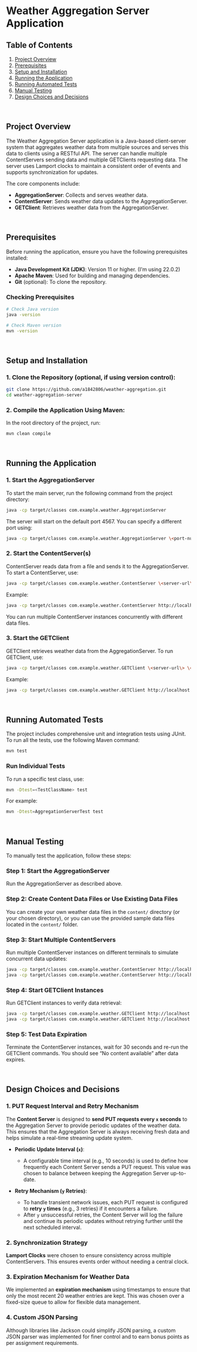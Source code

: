 # Weather Aggregation Server Application

## Table of Contents
1. [Project Overview](#project-overview)
2. [Prerequisites](#prerequisites)
3. [Setup and Installation](#setup-and-installation)
4. [Running the Application](#running-the-application)
5. [Running Automated Tests](#running-automated-tests)
6. [Manual Testing](#manual-testing)
7. [Design Choices and Decisions](#design-choices-and-decisions)
<br>

## Project Overview
The Weather Aggregation Server application is a Java-based client-server system that aggregates weather data from multiple sources and serves this data to clients using a RESTful API. The server can handle multiple ContentServers sending data and multiple GETClients requesting data. The server uses Lamport clocks to maintain a consistent order of events and supports synchronization for updates.

The core components include:
- **AggregationServer**: Collects and serves weather data.
- **ContentServer**: Sends weather data updates to the AggregationServer.
- **GETClient**: Retrieves weather data from the AggregationServer.
<br>

## Prerequisites
Before running the application, ensure you have the following prerequisites installed:

- **Java Development Kit (JDK)**: Version 11 or higher. (I'm using 22.0.2)
- **Apache Maven**: Used for building and managing dependencies.
- **Git** (optional): To clone the repository.

### Checking Prerequisites
```bash
# Check Java version
java -version

# Check Maven version
mvn -version
```
<br>

## Setup and Installation
### 1. Clone the Repository (optional, if using version control):
```bash
git clone https://github.com/a1842806/weather-aggregation.git
cd weather-aggregation-server
```

### 2. Compile the Application Using Maven:
In the root directory of the project, run:
```bash
mvn clean compile
```
<br>

## Running the Application
### 1. Start the AggregationServer
To start the main server, run the following command from the project directory:

```bash
java -cp target/classes com.example.weather.AggregationServer
```

The server will start on the default port 4567. You can specify a different port using:

```bash
java -cp target/classes com.example.weather.AggregationServer \<port-number\>
```

### 2. Start the ContentServer(s)
ContentServer reads data from a file and sends it to the AggregationServer. To start a ContentServer, use:

```bash
java -cp target/classes com.example.weather.ContentServer \<server-url\> \<file-path\>
```

Example:
```bash
java -cp target/classes com.example.weather.ContentServer http://localhost:4567 content/original_data.txt
```

You can run multiple ContentServer instances concurrently with different data files.

### 3. Start the GETClient
GETClient retrieves weather data from the AggregationServer. To run GETClient, use:

```bash
java -cp target/classes com.example.weather.GETClient \<server-url\> \<station-id\>
```

Example:
```bash
java -cp target/classes com.example.weather.GETClient http://localhost:4567 station1
```
<br>

## Running Automated Tests
The project includes comprehensive unit and integration tests using JUnit. To run all the tests, use the following Maven command:
```bash
mvn test
```

### Run Individual Tests
To run a specific test class, use:
```bash
mvn -Dtest=<TestClassName> test
```
For example:
```bash
mvn -Dtest=AggregationServerTest test
```
<br>

## Manual Testing
To manually test the application, follow these steps:
<br>

### Step 1: Start the AggregationServer
Run the AggregationServer as described above.

### Step 2: Create Content Data Files or Use Existing Data Files
You can create your own weather data files in the `content/` directory (or your chosen directory), or you can use the provided sample data files located in the `content/` folder.

### Step 3: Start Multiple ContentServers
Run multiple ContentServer instances on different terminals to simulate concurrent data updates:
```bash
java -cp target/classes com.example.weather.ContentServer http://localhost:4567 content/station1.txt
java -cp target/classes com.example.weather.ContentServer http://localhost:4567 content/station2.txt
```

### Step 4: Start GETClient Instances
Run GETClient instances to verify data retrieval:
```bash
java -cp target/classes com.example.weather.GETClient http://localhost:4567 stationTest1
java -cp target/classes com.example.weather.GETClient http://localhost:4567 stationTest2
```

### Step 5: Test Data Expiration
Terminate the ContentServer instances, wait for 30 seconds and re-run the GETClient commands. You should see “No content available” after data expires.

<br>

## Design Choices and Decisions

### 1. PUT Request Interval and Retry Mechanism
The **Content Server** is designed to **send PUT requests every `x` seconds** to the Aggregation Server to provide periodic updates of the weather data. This ensures that the Aggregation Server is always receiving fresh data and helps simulate a real-time streaming update system.

- **Periodic Update Interval (`x`)**: 
  - A configurable time interval (e.g., 10 seconds) is used to define how frequently each Content Server sends a PUT request. This value was chosen to balance between keeping the Aggregation Server up-to-date.

- **Retry Mechanism (`y` Retries)**:
  - To handle transient network issues, each PUT request is configured to **retry `y` times** (e.g., 3 retries) if it encounters a failure. 
  - After `y` unsuccessful retries, the Content Server will log the failure and continue its periodic updates without retrying further until the next scheduled interval.

### 2. Synchronization Strategy
**Lamport Clocks** were chosen to ensure consistency across multiple ContentServers. This ensures events order without needing a central clock.

### 3. Expiration Mechanism for Weather Data
We implemented an **expiration mechanism** using timestamps to ensure that only the most recent 20 weather entries are kept. This was chosen over a fixed-size queue to allow for flexible data management.

### 4. Custom JSON Parsing 
Although libraries like Jackson could simplify JSON parsing, a custom JSON parser was implemented for finer control and to earn bonus points as per assignment requirements.

